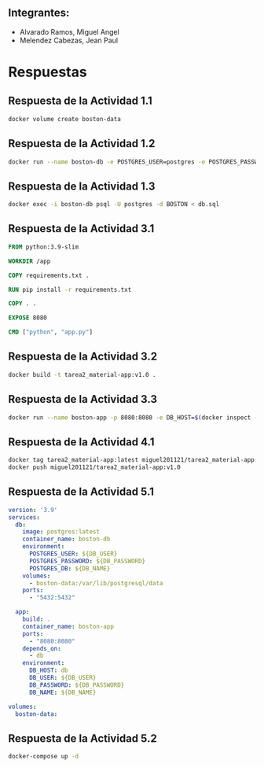 ## Integrantes:
- Alvarado Ramos, Miguel Angel
- Melendez Cabezas, Jean Paul
  
# Respuestas

## Respuesta de la **Actividad 1.1**

```bash
docker volume create boston-data
```

## Respuesta de la **Actividad 1.2**

```bash
docker run --name boston-db -e POSTGRES_USER=postgres -e POSTGRES_PASSWORD=postgres -e POSTGRES_DB=BOSTON -v boston-data:/var/lib/postgresql/data -p 5432:5432 -d --rm postgres:latest
```

## Respuesta de la **Actividad 1.3**

```bash
docker exec -i boston-db psql -U postgres -d BOSTON < db.sql
```

## Respuesta de la **Actividad 3.1**

```Dockerfile
FROM python:3.9-slim

WORKDIR /app

COPY requirements.txt .

RUN pip install -r requirements.txt

COPY . .

EXPOSE 8080

CMD ["python", "app.py"]
```

## Respuesta de la **Actividad 3.2**

```bash
docker build -t tarea2_material-app:v1.0 .
```

## Respuesta de la **Actividad 3.3**

```bash
docker run --name boston-app -p 8080:8080 -e DB_HOST=$(docker inspect -f '{{range .NetworkSettings.Networks}}{{.IPAddress}}{{end}}' boston-db) -d --rm tarea2_material-app:v1.0
```

## Respuesta de la **Actividad 4.1**

```bash
docker tag tarea2_material-app:latest miguel201121/tarea2_material-app:v1.0
docker push miguel201121/tarea2_material-app:v1.0
```

## Respuesta de la **Actividad 5.1**

```yaml
version: '3.9'
services:
  db:
    image: postgres:latest
    container_name: boston-db
    environment:
      POSTGRES_USER: ${DB_USER}
      POSTGRES_PASSWORD: ${DB_PASSWORD}
      POSTGRES_DB: ${DB_NAME}
    volumes:
      - boston-data:/var/lib/postgresql/data
    ports:
      - "5432:5432"

  app:
    build: .
    container_name: boston-app
    ports:
      - "8080:8080"
    depends_on:
      - db
    environment:
      DB_HOST: db
      DB_USER: ${DB_USER}
      DB_PASSWORD: ${DB_PASSWORD}
      DB_NAME: ${DB_NAME}

volumes:
  boston-data:
```

## Respuesta de la **Actividad 5.2**

```bash
docker-compose up -d
```
